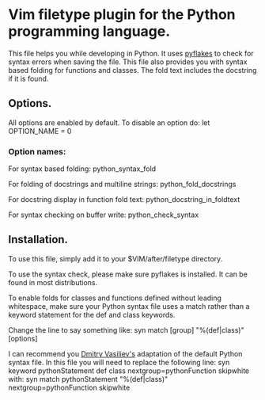 # Vim filetype plugin for the Python programming language.

This file helps you while developing in Python. It uses 
[pyflakes](http://pypi.python.org/pypi/pyflakes) to check for syntax errors
when saving the file. This file also provides you with syntax based folding for
functions and classes. The fold text includes the docstring if it is found.


## Options.

All options are enabled by default. To disable an option do:
    let OPTION_NAME = 0

### Option names:
For syntax based folding:
  python_syntax_fold

For folding of docstrings and multiline strings:
  python_fold_docstrings

For docstring display in function fold text:
  python_docstring_in_foldtext

For syntax checking on buffer write:
  python_check_syntax


## Installation.

To use this file, simply add it to your $VIM/after/filetype directory. 

To use the syntax check, please make sure pyflakes is installed. It can be
found in most distributions.

To enable folds for classes and functions defined without leading whitespace,
make sure your Python syntax file uses a match rather than a keyword statement
for the def and class keywords.

Change the line to say something like:
    syn match  [group]  "\%(def\|class\)" [options]

I can recommend you [Dmitry Vasiliev's](http://www.vim.org/scripts/script.php?script_id=790)
adaptation of the default Python syntax file.
In this file you will need to replace the following line:
    syn keyword  pythonStatement  def class nextgroup=pythonFunction skipwhite
with:
    syn match  pythonStatement  "\%(def\|class\)" nextgroup=pythonFunction skipwhite

